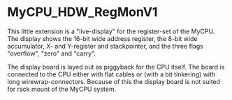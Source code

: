 # MyCPU_HDW_RegMonV1

This little extension is a "live-display" for the register-set of the MyCPU.
The display shows the 16-bit wide address register, the 8-bit wide accumulator, X- and Y-register and stackpointer, and the three flags "overflow", "zero" and "carry".

The display board is layed out as piggyback for the CPU itself. The board is connected to the CPU either with flat cables or (with a bit tinkering) with long wirewrap-connectors. 
Because of this the display board is not suited for rack mount of the MyCPU system.
